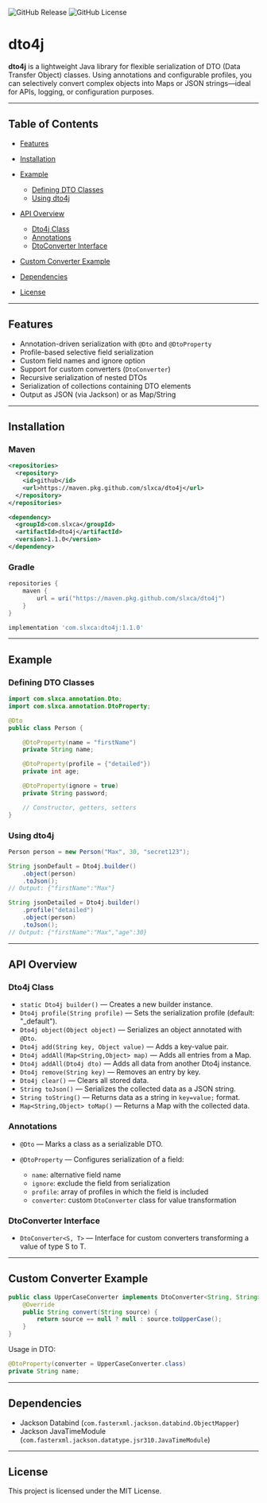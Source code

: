 ![GitHub Release](https://img.shields.io/github/v/release/slxca/dto4j?display_name=tag&style=for-the-badge&label=Latest%20Version) 
![GitHub License](https://img.shields.io/github/license/slxca/dto4j?style=for-the-badge&label=License)


# dto4j

**dto4j** is a lightweight Java library for flexible serialization of DTO (Data Transfer Object) classes. Using annotations and configurable profiles, you can selectively convert complex objects into Maps or JSON strings—ideal for APIs, logging, or configuration purposes.

---

## Table of Contents

* [Features](#features)
* [Installation](#installation)
* [Example](#example)

    * [Defining DTO Classes](#defining-dto-classes)
    * [Using dto4j](#using-dto4j)
* [API Overview](#api-overview)

    * [Dto4j Class](#dto4j-class)
    * [Annotations](#annotations)
    * [DtoConverter Interface](#dtoconverter-interface)
* [Custom Converter Example](#custom-converter-example)
* [Dependencies](#dependencies)
* [License](#license)

---

## Features

* Annotation-driven serialization with `@Dto` and `@DtoProperty`
* Profile-based selective field serialization
* Custom field names and ignore option
* Support for custom converters (`DtoConverter`)
* Recursive serialization of nested DTOs
* Serialization of collections containing DTO elements
* Output as JSON (via Jackson) or as Map/String

---

## Installation

### Maven

```xml
<repositories>
  <repository>
    <id>github</id>
    <url>https://maven.pkg.github.com/slxca/dto4j</url>
  </repository>
</repositories>

<dependency>
  <groupId>com.slxca</groupId>
  <artifactId>dto4j</artifactId>
  <version>1.1.0</version>
</dependency>
```

### Gradle

```groovy
repositories {
    maven {
        url = uri("https://maven.pkg.github.com/slxca/dto4j")
    }
}

implementation 'com.slxca:dto4j:1.1.0'
```

---

## Example

### Defining DTO Classes

```java
import com.slxca.annotation.Dto;
import com.slxca.annotation.DtoProperty;

@Dto
public class Person {

    @DtoProperty(name = "firstName")
    private String name;

    @DtoProperty(profile = {"detailed"})
    private int age;

    @DtoProperty(ignore = true)
    private String password;

    // Constructor, getters, setters
}
```

### Using dto4j

```java
Person person = new Person("Max", 30, "secret123");

String jsonDefault = Dto4j.builder()
    .object(person)
    .toJson();
// Output: {"firstName":"Max"}

String jsonDetailed = Dto4j.builder()
    .profile("detailed")
    .object(person)
    .toJson();
// Output: {"firstName":"Max","age":30}
```

---

## API Overview

### Dto4j Class

* `static Dto4j builder()` — Creates a new builder instance.
* `Dto4j profile(String profile)` — Sets the serialization profile (default: "\_default").
* `Dto4j object(Object object)` — Serializes an object annotated with `@Dto`.
* `Dto4j add(String key, Object value)` — Adds a key-value pair.
* `Dto4j addAll(Map<String,Object> map)` — Adds all entries from a Map.
* `Dto4j addAll(Dto4j dto)` — Adds all data from another Dto4j instance.
* `Dto4j remove(String key)` — Removes an entry by key.
* `Dto4j clear()` — Clears all stored data.
* `String toJson()` — Serializes the collected data as a JSON string.
* `String toString()` — Returns data as a string in `key=value;` format.
* `Map<String,Object> toMap()` — Returns a Map with the collected data.

### Annotations

* `@Dto` — Marks a class as a serializable DTO.
* `@DtoProperty` — Configures serialization of a field:

    * `name`: alternative field name
    * `ignore`: exclude the field from serialization
    * `profile`: array of profiles in which the field is included
    * `converter`: custom `DtoConverter` class for value transformation

### DtoConverter Interface

* `DtoConverter<S, T>` — Interface for custom converters transforming a value of type S to T.

---

## Custom Converter Example

```java
public class UpperCaseConverter implements DtoConverter<String, String> {
    @Override
    public String convert(String source) {
        return source == null ? null : source.toUpperCase();
    }
}
```

Usage in DTO:

```java
@DtoProperty(converter = UpperCaseConverter.class)
private String name;
```

---

## Dependencies

* Jackson Databind (`com.fasterxml.jackson.databind.ObjectMapper`)
* Jackson JavaTimeModule (`com.fasterxml.jackson.datatype.jsr310.JavaTimeModule`)

---

## License

This project is licensed under the MIT License.
